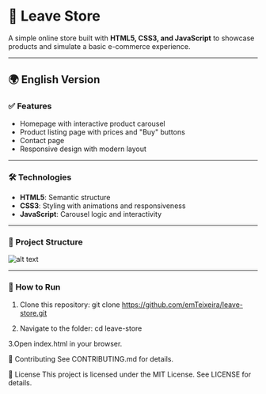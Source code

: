 # 🛒 Leave Store

A simple online store built with **HTML5, CSS3, and JavaScript** to showcase products and simulate a basic e-commerce experience.

---

## 🌍 English Version

### ✅ Features
- Homepage with interactive product carousel
- Product listing page with prices and "Buy" buttons
- Contact page
- Responsive design with modern layout

---

### 🛠 Technologies
- **HTML5**: Semantic structure
- **CSS3**: Styling with animations and responsiveness
- **JavaScript**: Carousel logic and interactivity

---

### 📂 Project Structure

![alt text](image.png)

---

### 🚀 How to Run
1. Clone this repository:
   git clone https://github.com/emTeixeira/leave-store.git

2. Navigate to the folder:
    cd leave-store

3.Open index.html in your browser.

🤝 Contributing
See CONTRIBUTING.md for details.

📄 License
This project is licensed under the MIT License. See LICENSE for details.